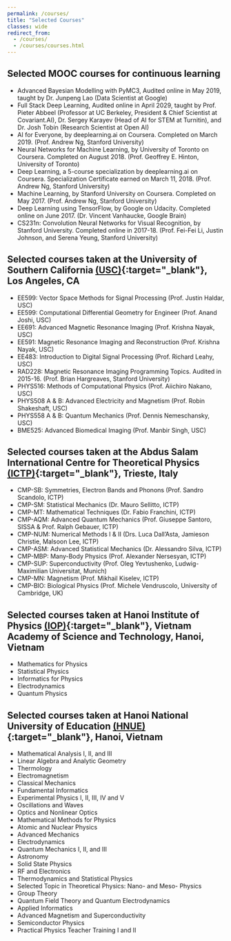 ```yaml
---
permalink: /courses/
title: "Selected Courses"
classes: wide
redirect_from: 
  - /courses/
  - /courses/courses.html
---
```


Selected MOOC courses for continuous learning 
------
* Advanced Bayesian Modelling with PyMC3, Audited online in May 2019, taught by Dr. Junpeng Lao (Data Scientist at Google)
* Full Stack Deep Learning, Audited online in April 2029, taught by Prof. Pieter Abbeel (Professor at UC Berkeley, President & Chief Scientist at Covariant.AI), Dr. Sergey Karayev (Head of AI for STEM at Turnitin), and Dr. Josh Tobin (Research Scientist at Open AI)
* AI for Everyone, by deeplearning.ai on Coursera. Completed on March 2019. (Prof. Andrew Ng, Stanford University)
* Neural Networks for Machine Learning, by University of Toronto on Coursera. Completed on August 2018. (Prof. Geoffrey E. Hinton, University of Toronto)
* Deep Learning, a 5-course specialization by deeplearning.ai on Coursera. Specialization Certificate earned on March 11, 2018. (Prof. Andrew Ng, Stanford University)
* Machine Learning, by Stanford University on Coursera. Completed on May 2017. (Prof. Andrew Ng, Stanford University)
* Deep Learning using TensorFlow, by Google on Udacity. Completed online on June 2017. (Dr. Vincent Vanhaucke, Google Brain)
* CS231n: Convolution Neural Networks for Visual Recognition, by Stanford University. Completed online in 2017-18. (Prof. Fei-Fei Li, Justin Johnson, and Serena Yeung, Stanford University)

Selected courses taken at the University of Southern California [(USC)](https://www.usc.edu/){:target="_blank"}, Los Angeles, CA
------
* EE599: Vector Space Methods for Signal Processing (Prof. Justin Haldar, USC)
* EE599: Computational Differential Geometry for Engineer (Prof. Anand Joshi, USC)
* EE691: Advanced Magnetic Resonance Imaging (Prof. Krishna Nayak, USC)
* EE591: Magnetic Resonance Imaging and Reconstruction (Prof. Krishna Nayak, USC)
* EE483: Introduction to Digital Signal Processing (Prof. Richard Leahy, USC)
* RAD228: Magnetic Resonance Imaging Programming Topics. Audited in 2015-16. (Prof. Brian Hargreaves, Stanford University)
* PHYS516: Methods of Computational Physics (Prof. Aiichiro Nakano, USC)
* PHYS508 A & B: Advanced Electricity and Magnetism (Prof. Robin Shakeshaft, USC)
* PHYS558 A & B: Quantum Mechanics (Prof. Dennis Nemeschansky, USC)
* BME525: Advanced Biomedical Imaging (Prof. Manbir Singh, USC)

Selected courses taken at the Abdus Salam International Centre for Theoretical Physics [(ICTP)](https://ictp.it){:target="_blank"}, Trieste, Italy
------
* CMP-SB: Symmetries, Electron Bands and Phonons (Prof. Sandro Scandolo, ICTP)
* CMP-SM: Statistical Mechanics (Dr. Mauro Sellitto, ICTP)
* CMP-MT: Mathematical Techniques (Dr. Fabio Franchini, ICTP)
* CMP-AQM: Advanced Quantum Mechanics (Prof. Giuseppe Santoro, SISSA & Prof. Ralph Gebauer, ICTP)
* CMP-NUM: Numerical Methods I & II (Drs. Luca Dall’Asta, Jamieson Christie, Malsoon Lee, ICTP)
* CMP-ASM: Advanced Statistical Mechanics (Dr. Alessandro Silva, ICTP)
* CMP-MBP: Many-Body Physics (Prof. Alexander Nersesyan, ICTP)
* CMP-SUP: Superconductivity (Prof. Oleg Yevtushenko, Ludwig-Maximilian Universitat, Munich)
* CMP-MN: Magnetism (Prof. Mikhail Kiselev, ICTP)
* CMP-BIO: Biological Physics (Prof. Michele Vendruscolo, University of Cambridge, UK)

Selected courses taken at Hanoi Institute of Physics [(IOP)](https://www.iop.vast.ac.vn/index.php?slang=en){:target="_blank"}, Vietnam Academy of Science and Technology, Hanoi, Vietnam
------
* Mathematics for Physics
* Statistical Physics
* Informatics for Physics
* Electrodynamics
* Quantum Physics

Selected courses taken at Hanoi National University of Education [(HNUE)](http://english.hnue.edu.vn/){:target="_blank"}, Hanoi, Vietnam
------
* Mathematical Analysis I, II, and III
* Linear Algebra and Analytic Geometry
* Thermology
* Electromagnetism
* Classical Mechanics
* Fundamental Informatics
* Experimental Physics I, II, III, IV and V
* Oscillations and Waves
* Optics and Nonlinear Optics
* Mathematical Methods for Physics
* Atomic and Nuclear Physics
* Advanced Mechanics
* Electrodynamics
* Quantum Mechanics I, II, and III
* Astronomy
* Solid State Physics
* RF and Electronics
* Thermodynamics and Statistical Physics
* Selected Topic in Theoretical Physics: Nano- and Meso- Physics
* Group Theory
* Quantum Field Theory and Quantum Electrodynamics
* Applied Informatics
* Advanced Magnetism and Superconductivity
* Semiconductor Physics
* Practical Physics Teacher Training I and II
